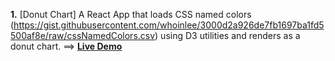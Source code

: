 **1.** [Donut Chart] A React App that loads CSS named colors (https://gist.githubusercontent.com/whoinlee/3000d2a926de7fb1697ba1fd5500af8e/raw/cssNamedColors.csv) using D3 utilities and renders as a donut chart. ==> [**Live Demo**](https://modest-easley-dbd404.netlify.app/)
